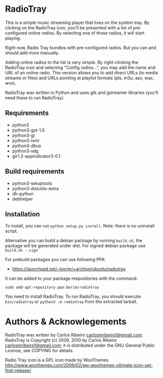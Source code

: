 # RadioTray

This is a simple music streaming player that lives on the system tray. By clicking on the RadioTray icon,
you'll be presented with a list of pre-configured online radios. By selecting one of those radios, it
will start playing.

Right now, Radio Tray bundles with pre-configured radios. But you can and should add more manually.

Adding online radios to the list is very simple. By right-clicking the RadioTray icon and selecting
"Config radios...", you may add the name and URL of an online radio.
This version allows you to add direct URLs (to media streams or files) and URLs pointing at playlist formats (pls, m3u, asx, wax, wvx).



RadioTray was written in Python and uses gtk and gstreamer libraries (you'll need these to run RadioTray).

## Requirements
- python3
- python3-gst-1.0
- python3-gi
- python3-lxml
- python3-dbus
- python3-xdg
- gir1.2-appindicator3-0.1

## Build requirements
- python3-setuptools
- python3-distutils-extra
- dh-python
- debhelper

## Installation
To install, you can run `python setup.py install`. Note: there is no uninstall script.

Alternative you can build a debian package by running `build.sh`, the package will be generated under dist.
For signed debian package use `build.sh --sign`

For prebuild packages you can use following PPA:
- https://launchpad.net/~borim/+archive/ubuntu/radiotray

It can be added to your package respositories with the command:
```
sudo add-apt-repository ppa:borim/radiotray
```

You need to install RadioTray. To run RadioTray, you should execute `bin/radiotray` or `python3 -m radiotray` from the extracted tarball.


# Authors & Acknowlegements

RadioTray was written by Carlos Ribeiro <carlosmribeiro1@gmail.com>. RadioTray is Copyright (c) 2009,
2010 by Carlos Ribeiro <carlosmribeiro1@gmail.com>; it is distributed under the GNU General Public
License, see COPYING for details.

Radio Tray icon is a GPL icon made by WooThemes
http://www.woothemes.com/2009/02/wp-woothemes-ultimate-icon-set-first-release/

